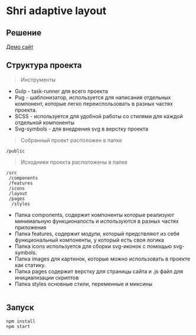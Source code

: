 # Shri adaptive layout

## Решение

[Демо сайт](https://devsnice.github.io/shri-adaptive-layout/)

## Структура проекта

> Инструменты

- Gulp - task-runner для всего проекта
- Pug - шаблонизатор, используется для написания отдельных компонент, которые легко переиспользовать в разных частях проекта.
- SCSS - используется для удобной работы со стилями для каждой отдельной компоненты
- Svg-symbols - для внедрения svg в верстку проекта

> Собранный проект расположен в папке

```
/public
```

> Исходники проекта расположены в папке

```
/src
 /components
 /features
 /icons
 /layout
 /pages
  /styles
```

>

- Папка components, содержит компоненты которые реализуют минимальную функционалость и используются в разных частях приложения
- Папка features, содержит модули, который предствляют из себя функциональный компоненты, у который есть своя логика
- Папка icons используется для сборки svg-иконок с помощью svg-symbols.
- Папка images для картинок, которые можно использовать в проекте как статику.
- Папка pages содержит верстку для страницы сайта и .js файл для инициализации скриптов
- Папка styles основные стили, переменные и миксины

```

```

## Запуск

```
npm install
npm start
```
